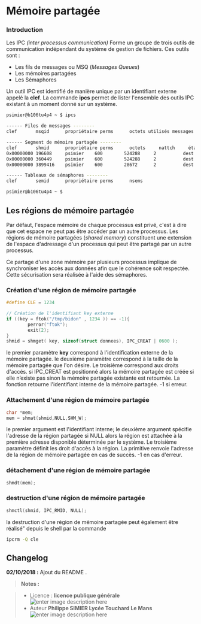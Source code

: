 ﻿# Mémoire partagée

### Introduction
 Les IPC *(inter processus communication)* Forme un groupe de trois outils de communication indépendant du système de gestion de fichiers. Ces outils sont :
 

 - Les fils de messages ou MSQ (*Messages Queues*)
 - Les mémoires partagées
 - Les Sémaphores
 
Un outil IPC est identifié de manière unique par un identifiant externe appelé la **clef**.
La commande **ipcs** permet de lister l'ensemble des outils IPC existant à un moment donné sur un système.
```bash
psimier@b106tu4p4 ~ $ ipcs

------ Files de messages --------
clef       msqid      propriétaire perms      octets utilisés messages    

------ Segment de mémoire partagée --------
clef       shmid      propriétaire perms      octets     nattch     états      
0x00000000 196608     psimier    600        524288     2          dest         
0x00000000 360449     psimier    600        524288     2          dest          
0x00000000 3899416    psimier    600        28672      2          dest         

------ Tableaux de sémaphores --------
clef       semid      propriétaire perms      nsems     

psimier@b106tu4p4 ~ $ 

```

## Les régions de mémoire partagée
Par défaut, l'espace mémoire de chaque processus est privé, c'est à dire que cet espace ne peut pas être accéder par un autre processus. Les régions de mémoire partagées (*shared memory*) constituent une extension de l'espace d'adressage d'un processus qui peut être partagé par un autre processus.

Ce partage d'une zone mémoire par plusieurs processus implique de synchroniser les accès aux données afin que le cohérence soit respectée. Cette sécurisation sera réalisée à l'aide des sémaphores.

### Création d'une région de mémoire partagée

```c
#define CLE = 1234

// Création de l'identifiant key externe
if ((key = ftok("/tmp/bidon" , 1234 )) == -1){
        perror("ftok");
        exit(2);
}
shmid = shmget( key, sizeof(struct donnees), IPC_CREAT | 0600 );
```
le premier paramètre **key** correspond à l'identification externe de la mémoire partagée.
le deuxième paramètre correspond à la taille de la mémoire partagée que l'on désire.
Le troisième correspond aux droits d'accés. si IPC_CREAT est positionné alors la mémoire partagée est créée si elle n’existe pas sinon la mémoire partagée existante est retournée.
La fonction retourne l'identifiant interne de la mémoire partagée. -1 si erreur.

### Attachement d'une région de mémoire partagée 
```c
char *mem;
mem = shmat(shmid,NULL,SHM_W);
```
le premier argument est l'identifiant interne;
le deuxième argument spécifie l'adresse de la région partagée si NULL alors la région est attachée à la première adresse disponible déterminée par le système.
Le troisième paramètre définit les droit d'accès à la région. 
La primitive renvoie l'adresse de la région de mémoire partagée en cas de succès. -1 en cas d'erreur.

### détachement d'une région de mémoire partagée
```c
shmdt(mem);
```

### destruction d'une région de mémoire partagée
```c
shmctl(shmid, IPC_RMID, NULL); 
```
la destruction d'une région de mémoire partagée peut également être réalisé" depuis le shell par la commande 
```bash
ipcrm -Q cle
```


## Changelog

 **02/10/2018 :** Ajout du README . 
 
 
> **Notes :**


> - Licence : **licence publique générale** ![enter image description here](https://img.shields.io/badge/licence-GPL-green.svg)
> - Auteur **Philippe SIMIER Lycée Touchard Le Mans**
>  ![enter image description here](https://img.shields.io/badge/built-passing-green.svg)
<!-- TOOLBOX 

Génération des badges : https://shields.io/
Génération de ce fichier : https://stackedit.io/editor#



